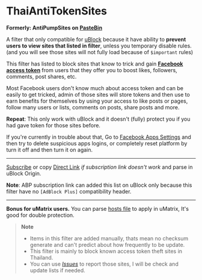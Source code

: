 # ThaiAntiTokenSites

**Formerly: AntiPumpSites on [PasteBin](http://pastebin.com/etRKNtD4)**

A filter that only compatible for [uBlock](https://github.com/gorhill/uBlock) because it have ability to **prevent users to view sites that listed in filter**, unless you temporary disable rules. (and you will see those sites will not fully load because of `$important` rules)

This filter has listed to block sites that know to trick and gain [**Facebook access token**](https://www.facebook.com/help/524275404355719) from users that they offer you to boost likes, followers, comments, post shares, etc.

Most Facebook users don't know much about access token and can be easily to get tricked, admin of those sites will store tokens and then use to earn benefits for themselves by using your access to like posts or pages, follow many users or lists, comments on posts, share posts and more.

**Repeat**: This only work with uBlock and it doesn't (fully) protect you if you had gave token for those sites before.

If you're currently in trouble about that, Go to [Facebook Apps Settings](https://www.facebook.com/settings?tab=applications) and then try to delete suspicious apps logins, or completely reset platform by turn it off and then turn it on again.

- - - - -

[Subscribe](https://subscribe.adblockplus.org/?location=https://github.com/kowith337/ThaiAntiTokenSites/raw/master/AntiPumpSites.txt&title=Thai%20AntiToken%20Sites) or copy [Direct Link](https://github.com/kowith337/ThaiAntiTokenSites/raw/master/AntiPumpSites.txt) *if subscription link doesn't work* and parse in uBlock Origin.

**Note**: ABP subscription link can added this list on uBlock only because this filter have no `[AdBlock Plus]` compatibility header.

- - - - -

**Bonus for uMatrix users.**
You can parse [hosts file](https://github.com/kowith337/ThaiAntiTokenSites/blob/master/AntiPumpSites_hosts.txt) to apply in uMatrix, It's good for double protection.
> **Note**
> - Items in this filter are added manually, thats mean no checksum generate and can't predict about how frequently to be update.
> - This filter is mainly to block known access token theft sites in Thailand.
> - You can use [*Issues*](https://github.com/kowith337/ThaiAntiTokenSites/issues) to report those sites, I will be check and update lists if needed.
